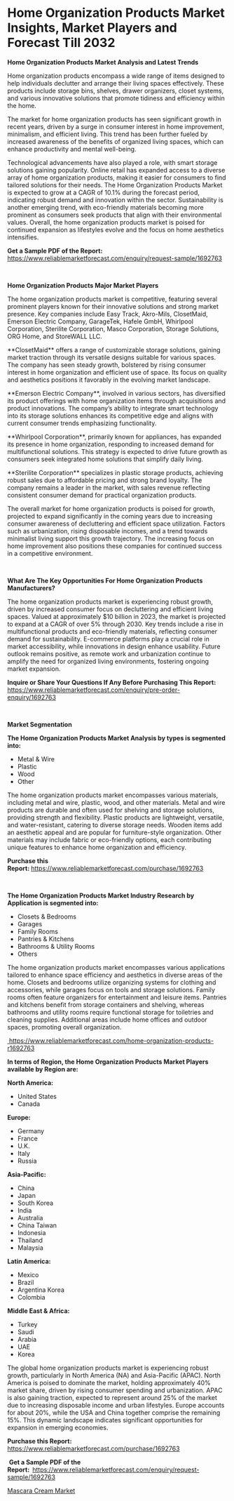 <p><h1>Home Organization Products Market Insights, Market Players and Forecast Till 2032</h1></p><p><strong>Home Organization Products Market Analysis and Latest Trends</strong></p>
<p><p>Home organization products encompass a wide range of items designed to help individuals declutter and arrange their living spaces effectively. These products include storage bins, shelves, drawer organizers, closet systems, and various innovative solutions that promote tidiness and efficiency within the home. </p><p>The market for home organization products has seen significant growth in recent years, driven by a surge in consumer interest in home improvement, minimalism, and efficient living. This trend has been further fueled by increased awareness of the benefits of organized living spaces, which can enhance productivity and mental well-being. </p><p>Technological advancements have also played a role, with smart storage solutions gaining popularity. Online retail has expanded access to a diverse array of home organization products, making it easier for consumers to find tailored solutions for their needs. The Home Organization Products Market is expected to grow at a CAGR of 10.1% during the forecast period, indicating robust demand and innovation within the sector. Sustainability is another emerging trend, with eco-friendly materials becoming more prominent as consumers seek products that align with their environmental values. Overall, the home organization products market is poised for continued expansion as lifestyles evolve and the focus on home aesthetics intensifies.</p></p>
<p><strong>Get a Sample PDF of the Report:&nbsp;</strong> <a href="https://www.reliablemarketforecast.com/enquiry/request-sample/1692763?utm_campaign=1108&utm_medium=2&utm_source=Github&utm_content=ia&utm_term=08022025&utm_id=home-organization-products">https://www.reliablemarketforecast.com/enquiry/request-sample/1692763</a></p>
<p>&nbsp;</p>
<p><strong>Home Organization Products Major Market Players</strong></p>
<p><p>The home organization products market is competitive, featuring several prominent players known for their innovative solutions and strong market presence. Key companies include Easy Track, Akro-Mils, ClosetMaid, Emerson Electric Company, GarageTek, Hafele GmbH, Whirlpool Corporation, Sterilite Corporation, Masco Corporation, Storage Solutions, ORG Home, and StoreWALL LLC.</p><p>**ClosetMaid** offers a range of customizable storage solutions, gaining market traction through its versatile designs suitable for various spaces. The company has seen steady growth, bolstered by rising consumer interest in home organization and efficient use of space. Its focus on quality and aesthetics positions it favorably in the evolving market landscape.</p><p>**Emerson Electric Company**, involved in various sectors, has diversified its product offerings with home organization items through acquisitions and product innovations. The company’s ability to integrate smart technology into its storage solutions enhances its competitive edge and aligns with current consumer trends emphasizing functionality.</p><p>**Whirlpool Corporation**, primarily known for appliances, has expanded its presence in home organization, responding to increased demand for multifunctional solutions. This strategy is expected to drive future growth as consumers seek integrated home solutions that simplify daily living.</p><p>**Sterilite Corporation** specializes in plastic storage products, achieving robust sales due to affordable pricing and strong brand loyalty. The company remains a leader in the market, with sales revenue reflecting consistent consumer demand for practical organization products.</p><p>The overall market for home organization products is poised for growth, projected to expand significantly in the coming years due to increasing consumer awareness of decluttering and efficient space utilization. Factors such as urbanization, rising disposable incomes, and a trend towards minimalist living support this growth trajectory. The increasing focus on home improvement also positions these companies for continued success in a competitive environment.</p></p>
<p>&nbsp;</p>
<p><strong>What Are The Key Opportunities For Home Organization Products Manufacturers?</strong></p>
<p><p>The home organization products market is experiencing robust growth, driven by increased consumer focus on decluttering and efficient living spaces. Valued at approximately $10 billion in 2023, the market is projected to expand at a CAGR of over 5% through 2030. Key trends include a rise in multifunctional products and eco-friendly materials, reflecting consumer demand for sustainability. E-commerce platforms play a crucial role in market accessibility, while innovations in design enhance usability. Future outlook remains positive, as remote work and urbanization continue to amplify the need for organized living environments, fostering ongoing market expansion.</p></p>
<p><strong>Inquire or Share Your Questions If Any Before Purchasing This Report:</strong> <a href="https://www.reliablemarketforecast.com/enquiry/pre-order-enquiry/1692763?utm_campaign=1108&utm_medium=2&utm_source=Github&utm_content=ia&utm_term=08022025&utm_id=home-organization-products">https://www.reliablemarketforecast.com/enquiry/pre-order-enquiry/1692763</a></p>
<p>&nbsp;</p>
<p><strong>Market Segmentation</strong></p>
<p><strong>The Home Organization Products Market Analysis by types is segmented into:</strong></p>
<p><ul><li>Metal & Wire</li><li>Plastic</li><li>Wood</li><li>Other</li></ul></p>
<p><p>The home organization products market encompasses various materials, including metal and wire, plastic, wood, and other materials. Metal and wire products are durable and often used for shelving and storage solutions, providing strength and flexibility. Plastic products are lightweight, versatile, and water-resistant, catering to diverse storage needs. Wooden items add an aesthetic appeal and are popular for furniture-style organization. Other materials may include fabric or eco-friendly options, each contributing unique features to enhance home organization and efficiency.</p></p>
<p><strong>Purchase this Report:&nbsp;</strong><a href="https://www.reliablemarketforecast.com/purchase/1692763?utm_campaign=1108&utm_medium=2&utm_source=Github&utm_content=ia&utm_term=08022025&utm_id=home-organization-products">https://www.reliablemarketforecast.com/purchase/1692763</a></p>
<p>&nbsp;</p>
<p><strong>The Home Organization Products Market Industry Research by Application is segmented into:</strong></p>
<p><ul><li>Closets & Bedrooms</li><li>Garages</li><li>Family Rooms</li><li>Pantries & Kitchens</li><li>Bathrooms & Utility Rooms</li><li>Others</li></ul></p>
<p><p>The home organization products market encompasses various applications tailored to enhance space efficiency and aesthetics in diverse areas of the home. Closets and bedrooms utilize organizing systems for clothing and accessories, while garages focus on tools and storage solutions. Family rooms often feature organizers for entertainment and leisure items. Pantries and kitchens benefit from storage containers and shelving, whereas bathrooms and utility rooms require functional storage for toiletries and cleaning supplies. Additional areas include home offices and outdoor spaces, promoting overall organization.</p></p>
<p><a href="https://www.reliablemarketforecast.com/home-organization-products-r1692763?utm_campaign=1108&utm_medium=2&utm_source=Github&utm_content=ia&utm_term=08022025&utm_id=home-organization-products">&nbsp;https://www.reliablemarketforecast.com/home-organization-products-r1692763</a></p>
<p><strong>In terms of Region, the Home Organization Products Market Players available by Region are:</strong></p>
<p>
    <p> <strong> North America: </strong>
        <ul>
            <li>United States</li>
            <li>Canada</li>
        </ul>
        </p> 
    <p> <strong> Europe: </strong>
        <ul>
            <li>Germany</li>
            <li>France</li>
            <li>U.K.</li>
            <li>Italy</li>
            <li>Russia</li>
        </ul>
        </p> 
    <p> <strong> Asia-Pacific: </strong>
        <ul>
            <li>China</li>
            <li>Japan</li>
            <li>South Korea</li>
            <li>India</li>
            <li>Australia</li>
            <li>China Taiwan</li>
            <li>Indonesia</li>
            <li>Thailand</li>
            <li>Malaysia</li>
        </ul>
        </p> 
    <p> <strong> Latin America: </strong>
        <ul>
            <li>Mexico</li>
            <li>Brazil</li>
            <li>Argentina Korea</li>
            <li>Colombia</li>
        </ul>
        </p> 
    <p> <strong> Middle East & Africa: </strong>
        <ul>
            <li>Turkey</li>
            <li>Saudi</li>
            <li>Arabia</li>
            <li>UAE</li>
            <li>Korea</li>
        </ul>
    </p>
    </p>
<p><p>The global home organization products market is experiencing robust growth, particularly in North America (NA) and Asia-Pacific (APAC). North America is poised to dominate the market, holding approximately 40% market share, driven by rising consumer spending and urbanization. APAC is also gaining traction, expected to represent around 25% of the market due to increasing disposable income and urban lifestyles. Europe accounts for about 20%, while the USA and China together comprise the remaining 15%. This dynamic landscape indicates significant opportunities for expansion in emerging economies.</p></p>
<p><strong>Purchase this Report: </strong><a href="https://www.reliablemarketforecast.com/purchase/1692763?utm_campaign=1108&utm_medium=2&utm_source=Github&utm_content=ia&utm_term=08022025&utm_id=home-organization-products">https://www.reliablemarketforecast.com/purchase/1692763</a></p>
<p>&nbsp;<strong>Get a Sample PDF of the Report:&nbsp;&nbsp;</strong><a href="https://www.reliablemarketforecast.com/enquiry/request-sample/1692763?utm_campaign=1108&utm_medium=2&utm_source=Github&utm_content=ia&utm_term=08022025&utm_id=home-organization-products">https://www.reliablemarketforecast.com/enquiry/request-sample/1692763</a></p>
<p><strong></strong></p>
<p><p><a href="https://github.com/CliffMedina6/Market-Research-Report-List-7/blob/main/mascara-cream-market.md?utm_campaign=1108&utm_medium=2&utm_source=Github&utm_content=ia&utm_term=08022025&utm_id=home-organization-products">Mascara Cream Market</a></p></p>